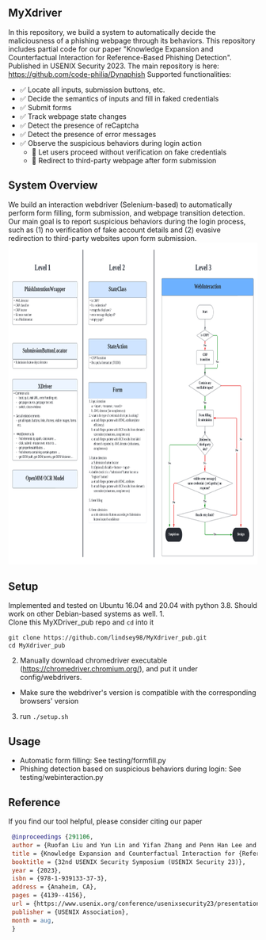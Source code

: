 **MyXdriver**
-
In this repository, we build a system to automatically decide the maliciousness of a phishing webpage through its behaviors. 
This repository includes partial code for our paper "Knowledge Expansion and Counterfactual Interaction for Reference-Based Phishing Detection".
Published in USENIX Security 2023. The main repository is here: https://github.com/code-philia/Dynaphish 
Supported functionalities:
- ✅ Locate all inputs, submission buttons, etc.
- ✅ Decide the semantics of inputs and fill in faked credentials
- ✅ Submit forms
- ✅ Track webpage state changes
- ✅ Detect the presence of reCaptcha
- ✅ Detect the presence of error messages
- ✅ Observe the suspicious behaviors during login action
   - 🏁 Let users proceed without verification on fake credentials
   - 🏁 Redirect to third-party webpage after form submission

**System Overview**
-
We build an interaction webdriver (Selenium-based) to automatically perform form filling, form submission, and webpage transition detection.
Our main goal is to report suspicious behaviors during the login process, such as (1) no verification of fake account details and (2) evasive redirection to third-party websites upon form submission. 
<img src='WebInteraction Diagram-2.png' style="width:3000px;height:650px"/>


**Setup**
-
Implemented and tested on Ubuntu 16.04 and 20.04 with python 3.8. Should work on other Debian-based systems as well.
1.  
Clone this MyXDriver_pub repo and `cd` into it
 ```
git clone https://github.com/lindsey98/MyXdriver_pub.git
cd MyXdriver_pub
```
2. Manually download chromedriver executable (https://chromedriver.chromium.org/), and put it under config/webdrivers.
* Make sure the webdriver's version is compatible with the corresponding browsers' version

3. run `./setup.sh`

**Usage**
-
- Automatic form filling: See testing/formfill.py
- Phishing detection based on suspicious behaviors during login: See testing/webinteraction.py

**Reference**
-
If you find our tool helpful, please consider citing our paper
```bibtex
 @inproceedings {291106,
 author = {Ruofan Liu and Yun Lin and Yifan Zhang and Penn Han Lee and Jin Song Dong},
 title = {Knowledge Expansion and Counterfactual Interaction for {Reference-Based} Phishing Detection},
 booktitle = {32nd USENIX Security Symposium (USENIX Security 23)},
 year = {2023},
 isbn = {978-1-939133-37-3},
 address = {Anaheim, CA},
 pages = {4139--4156},
 url = {https://www.usenix.org/conference/usenixsecurity23/presentation/liu-ruofan},
 publisher = {USENIX Association},
 month = aug,
 }
```

